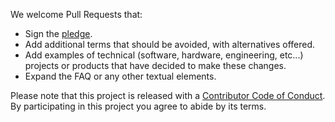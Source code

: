 We welcome Pull Requests that:

* Sign the [pledge](PLEDGE.md).
* Add additional terms that should be avoided, with alternatives offered.
* Add examples of technical
  (software, hardware, engineering, etc...)
  projects or products
  that have decided to make these changes.
* Expand the FAQ or any other textual elements.

Please note that this project is released with a
[Contributor Code of Conduct](CODE_OF_CONDUCT.md).
By participating in this project you agree to abide by its terms.
